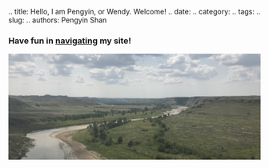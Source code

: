 .. title: Hello, I am Pengyin, or Wendy. Welcome!
.. date: 
.. category: 
.. tags: 
.. slug: 
.. authors: Pengyin Shan

<div class="container-fluid">
	<div class="row">
		<div col="col-xs-12">
			<h3>Have fun in <a href='/posts/index.html'>navigating</a> my site!</h3>
		</div>
	</div>
	<div class="row">
		<div col="col-sm-12">
			<img src="./images/bk.jpg" class="img-fluid" alt="Responsive image"/>
		</div>
	</div>
</div>


